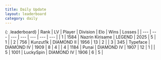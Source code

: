 ```yaml
---
title: Daily Update
layout: leaderboard
category: daily
---
```


{: .leaderboard}
| Rank | LV | Player | Division | Elo | Wins | Losses |
| --- | --- | --- | --- | --- | --- | --- |
| <span data-change="0">1</span> | 1584 | <span title="ID: 315148">Nazrin Kirisame</span> | LEGEND | <span data-change="-376">2025</span> | <span data-change="-170">5</span> | <span data-change="-40">1</span> |
| <span data-change="14">2</span> | 756 | <span title="ID: 392407">Kunzut1k</span> | DIAMOND II | <span data-change="-217">1956</span> | <span data-change="-116">13</span> | <span data-change="-53">2</span> |
| <span data-change="0">3</span> | 345 | <span title="ID: 628233">Typeface</span> | DIAMOND IV | <span data-change="-354">1909</span> | <span data-change="-562">8</span> | <span data-change="-316">4</span> |
| <span data-change="108">4</span> | 1184 | <span title="ID: 361226">Punai</span> | DIAMOND IV | <span data-change="-105">1907</span> | <span data-change="-11">12</span> | <span data-change="-6">1</span> |
| <span data-change="0">5</span> | 1001 | <span title="ID: 498412">LuckySpin</span> | DIAMOND IV | <span data-change="-330">1906</span> | <span data-change="-126">6</span> | <span data-change="-44">5</span> |